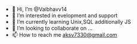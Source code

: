 - 👋 Hi, I’m @Vaibhavv14
- 👀 I’m interested in evelopment and support
- 🌱 I’m currently learning Unix,SQL additionally JS
- 💞️ I’m looking to collaborate on ...
- 📫 How to reach me aksv7330@gmail.com

<!---
Vaibhavv14/Vaibhavv14 is a ✨ special ✨ repository because its `README.md` (this file) appears on your GitHub profile.
You can click the Preview link to take a look at your changes.
--->
